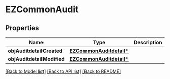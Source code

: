 # EZCommonAudit

## Properties
Name | Type | Description | Notes
------------ | ------------- | ------------- | -------------
**objAuditdetailCreated** | [**EZCommonAuditdetail***](EZCommonAuditdetail.md) |  | 
**objAuditdetailModified** | [**EZCommonAuditdetail***](EZCommonAuditdetail.md) |  | [optional] 

[[Back to Model list]](../README.md#documentation-for-models) [[Back to API list]](../README.md#documentation-for-api-endpoints) [[Back to README]](../README.md)


